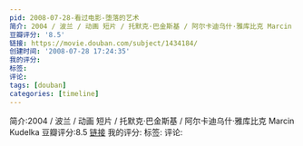 ```yaml
---
pid: 2008-07-28-看过电影-堕落的艺术
简介: 2004 / 波兰 / 动画 短片 / 托默克·巴金斯基 / 阿尔卡迪乌什·雅库比克 Marcin Kudelka
豆瓣评分: '8.5'
链接: https://movie.douban.com/subject/1434184/
创建时间: '2008-07-28 17:24:35'
我的评分:
标签:
评论:
tags: [douban]
categories: [timeline]
---
```

简介:2004 / 波兰 / 动画 短片 / 托默克·巴金斯基 / 阿尔卡迪乌什·雅库比克 Marcin Kudelka
豆瓣评分:8.5
[链接](https://movie.douban.com/subject/1434184/)
我的评分:
标签:
评论:
